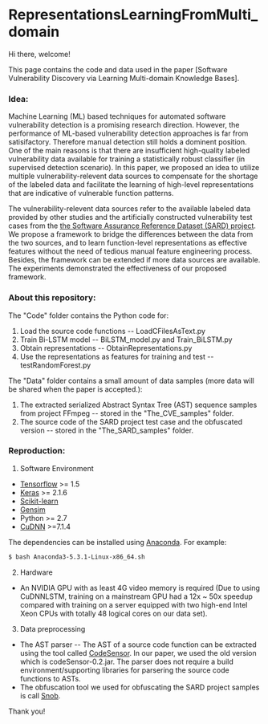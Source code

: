 # RepresentationsLearningFromMulti_domain

Hi there, welcome!

This page contains the code and data used in the paper [Software Vulnerability Discovery via Learning Multi-domain Knowledge Bases].

### Idea:

Machine Learning (ML) based techniques for automated software vulnerability detection is a promising research direction. However, the performance of ML-based vulnerability detection approaches is far from satisifactory. Therefore manual detection still holds a dominent position. One of the main reasons is that there are insufficient high-quality labeled vulnerability data available for training a statistically robust classifier (in supervised detection scenario). In this paper, we proposed an idea to utilize multiple vulnerability-relevent data sources to compensate for the shortage of the labeled data and facilitate the learning of high-level representations that are indicative of vulnerable function patterns. 

The vulnerability-relevent data sources refer to the available labeled data provided by other studies and the artificially constructed vulnerability test cases from the [the Software Assurance Reference Dataset (SARD) project](https://samate.nist.gov/SRD/). We propose a framework to bridge the differences between the data from the two sources, and to learn function-level representations as effective features without the need of tedious manual feature engineering process. Besides, the framework can be extended if more data sources are available. The experiments demonstrated the effectiveness of our proposed framework.

### About this repository:

The "Code" folder contains the Python code for:
1. Load the source code functions -- LoadCFilesAsText.py
2. Train Bi-LSTM model -- BiLSTM_model.py and Train_BiLSTM.py
3. Obtain representations -- ObtainRepresentations.py
4. Use the representations as features for training and test -- testRandomForest.py

The "Data" folder contains a small amount of data samples (more data will be shared when the paper is accepted.):
1. The extracted serialized Abstract Syntax Tree (AST) sequence samples from project FFmpeg -- stored in the "The_CVE_samples" folder. 
2. The source code of the SARD project test case and the obfuscated version -- stored in the "The_SARD_samples" folder.

### Reproduction:

1. Software Environment

 * [Tensorflow](https://www.tensorflow.org/) >= 1.5
 * [Keras](https://github.com/fchollet/keras/tree/master/keras) >= 2.1.6
 * [Scikit-learn](http://scikit-learn.org/stable/)
 * [Gensim](https://radimrehurek.com/gensim/)
 * Python >= 2.7
 * [CuDNN](https://developer.nvidia.com/cudnn) >=7.1.4
 
The dependencies can be installed using [Anaconda](https://www.anaconda.com/download/). For example:

```bash
$ bash Anaconda3-5.3.1-Linux-x86_64.sh
```
 
2. Hardware
 * An NVIDIA GPU with as least 4G video memory is required (Due to using CuDNNLSTM, training on a mainstream GPU had a 12x ~ 50x speedup compared with training on a server equipped with two high-end Intel Xeon CPUs with totally 48 logical cores on our data set). 
 
3. Data preprocessing
 * The AST parser -- The AST of a source code function can be extracted using the tool called [CodeSensor](https://github.com/fabsx00/codesensor). In our paper, we used the old version which is codeSensor-0.2.jar. The parser does not require a build environment/supporting libraries for parsering the source code functions to ASTs. 
 * The obfuscation tool we used for obfuscating the SARD project samples is call [Snob](https://snob.soft112.com/). 

Thank you! 
